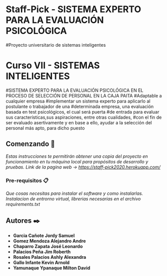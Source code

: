 # Staff-Pick - SISTEMA EXPERTO PARA LA EVALUACIÓN PSICOLÓGICA
#Proyecto universitario de sistemas inteligentes
# Curso VII - SISTEMAS INTELIGENTES
#SISTEMA EXPERTO PARA LA EVALUACIÓN PSICOLÓGICA EN EL PROCESO DE SELECCIÓN DE PERSONAL EN LA CAJA PAITA
#Adaptable a cualquier empresa
#implementar un sistema experto para aplicarlo al postulante o trabajador de una
#determinada empresa, una evaluación basada en test psicológicos, el cual será puerta
#de entrada para evaluar sus características,sus aspiraciones, entre otras cualidades,
#con el fin de ser evaluado asertivamente y en base a ello, ayudar a la selección del personal más apto, para dicho puesto

## Comenzando 🚀

_Estas instrucciones te permitirán obtener una copia del proyecto en funcionamiento en tu máquina local para propósitos de desarrollo y pruebas._
_Link de la pagina web -> https://staff-pick2020.herokuapp.com/_
### Pre-requisitos 📋

*Que cosas necesitas para instalar el software y como instalarlas.*
*Instalacion de entrorno virtual, librerias necesarias en el archivo requirements.txt*
## Autores ✒️


* **Garcia Cañote Jordy Samuel** 
* **Gomez Mendoza Alejandro Andre** 
* **Chaparro Zapata José Leonardo** 
* **Palacios Peña Jim Roberth** 
* **Rosales Palacios Ashly Alexandra** 
* **Gallo Infante Kevin Arnold** 
* **Yamunaque Ypanaque Milton David** 
#
